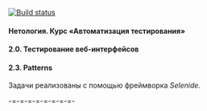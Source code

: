 [![Build status](https://ci.appveyor.com/api/projects/status/ygwk4x36jav8do2c/branch/master?svg=true)](https://ci.appveyor.com/project/amir0nova/aqa-patterns/branch/master)

 #### Нетология. Курс «Автоматизация тестирования»

 #### 2.0. Тестирование веб-интерфейсов

 #### 2.3. Patterns

Задачи реализованы с помощью фреймворка *Selenide.*

-=-=-=-=-=-=-=-=-

